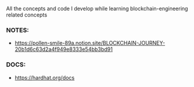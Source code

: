 All the concepts and code I develop while learning blockchain-engineering related concepts

### NOTES:
- https://pollen-smile-89a.notion.site/BLOCKCHAIN-JOURNEY-20b1d6c63d2a4f949e8333e54bb3bd91
    
### DOCS:
- https://hardhat.org/docs
